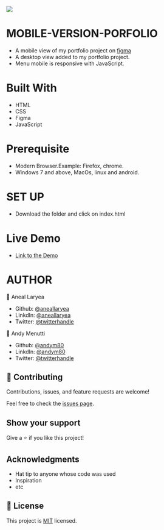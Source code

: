 ![](https://img.shields.io/badge/Microverse-blueviolet)

# MOBILE-VERSION-PORFOLIO
* A mobile view of my portfolio project on [figma](https://www.figma.com/file/l7SqJ3ZfkAKih9sFxvWSR4/Microverse-Student-Project-1?node-id=48%3A27)
* A desktop view added to my portfolio project.
* Menu mobile is responsive with JavaScript.
# Built With
* HTML 
* CSS
* Figma
* JavaScript

# Prerequisite
* Modern Browser.Example: Firefox, chrome.
* Windows 7 and above, MacOs, linux and android.
# SET UP
* Download the folder and click on index.html 

# Live Demo
* [Link to the Demo](https://aneallaryea100.github.io/Portfolio/)

# AUTHOR
👤 Aneal Laryea
* Github: [@aneallaryea](https://github.com/aneallaryea100)
* LinkdIn: [@aneallaryea](https://www.linkedin.com/in/nii-aneal-84ba7a147)
* Twitter: [@twitterhandle](https://twitter.com/twitterhandle)

👤 Andy Menutti
* Github: [@andym80](https://github.com/aneallaryea100)
* LinkdIn: [@andym80](https://www.linkedin.com)
* Twitter: [@twitterhandle](https://twitter.com/twitterhandle)




## 🤝 Contributing

Contributions, issues, and feature requests are welcome!

Feel free to check the [issues page](../../issues/).

## Show your support

Give a ⭐️ if you like this project!

## Acknowledgments

- Hat tip to anyone whose code was used
- Inspiration
- etc

## 📝 License

This project is [MIT](./MIT.md) licensed.

